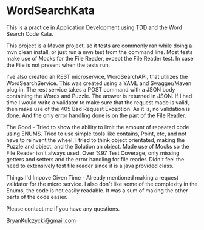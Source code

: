 # WordSearchKata
This is a practice in Application Development using TDD and the Word Search Code Kata.

This project is a Maven project, so it tests are commonly ran while doing a mvn clean install, or just run a mvn test from the command line. Most tests make use of Mocks for the File Reader, except the File Reader test.  In case the File is not present when the tests run. 

I've also created an REST microservice, WordSearchAPI, that utilizes the WordSearchService.  This was created using a YAML and Swagger/Maven plug in.  The rest service takes a POST command with a JSON body containing the Words and Puzzle. The answer is returned in JSON.  If I had time I would write a validator to make sure that the request made is valid, then make use of the 405 Bad Request Exception. As it is, no validation is done. And the only error handling done is on the part of the File Reader.  

The Good - Tried to show the ability to limit the amount of repeated code using ENUMS.  Tried to use simple tools like contains, Point, etc, and not have to reinvent the wheel. I tried to think object orientated, making the Puzzle and object, and the Solution an object. Made use of Mocks so the File Reader isn't always used.  Over %97 Test Coverage, only missing getters and setters and the error handling for file reader.  Didn't feel the need to extensively test file reader since it is a java provided class.

Things I'd Impove Given Time - Already mentioned making a request validator for the micro service. I also don't like some of the complexity in the Enums, the code is not easily readable.  It was a sum of making the other parts of the code easier. 

Please contact me if you have any questions.

BryanKulczycki@gmail.com
